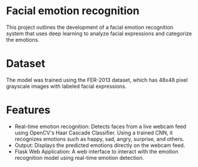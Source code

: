 # Facial emotion recognition
This project outlines the development of a facial emotion recognition system that uses deep learning to analyze facial expressions and categorize the emotions.
# Dataset
The model was trained using the FER-2013 dataset, which has 48x48 pixel grayscale images with labeled facial expressions.
# Features
- Real-time emotion recognition: Detects faces from a live webcam feed using OpenCV's Haar Cascade Classifier. Using a trained CNN, it recognizes emotions such as happy, sad, angry, surprise, and others.  
- Output: Displays the predicted emotions directly on the webcam feed.  
- Flask Web Application: A web interface to interact with the emotion recognition model using real-time emotion detection.  
